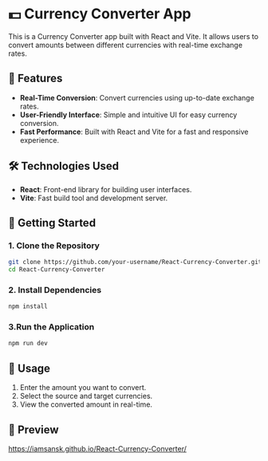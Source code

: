 # 💵 Currency Converter App

This is a Currency Converter app built with React and Vite. It allows users to convert amounts between different currencies with real-time exchange rates.

## 🌟 Features

- **Real-Time Conversion**: Convert currencies using up-to-date exchange rates.
- **User-Friendly Interface**: Simple and intuitive UI for easy currency conversion.
- **Fast Performance**: Built with React and Vite for a fast and responsive experience.

## 🛠️ Technologies Used

- **React**: Front-end library for building user interfaces.
- **Vite**: Fast build tool and development server.

## 🚀 Getting Started

### 1. Clone the Repository

```bash
git clone https://github.com/your-username/React-Currency-Converter.git
cd React-Currency-Converter
```

### 2. Install Dependencies

```bash
npm install
```

### 3.Run the Application

```bash
npm run dev
```

## 🛒 Usage

1. Enter the amount you want to convert.
2. Select the source and target currencies.
3. View the converted amount in real-time.

## 🔎 Preview
https://iamsansk.github.io/React-Currency-Converter/
 
